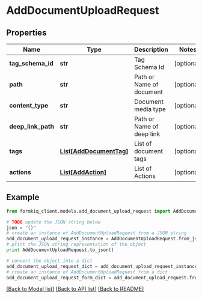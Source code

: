 # AddDocumentUploadRequest


## Properties

Name | Type | Description | Notes
------------ | ------------- | ------------- | -------------
**tag_schema_id** | **str** | Tag Schema Id | [optional] 
**path** | **str** | Path or Name of document | [optional] 
**content_type** | **str** | Document media type | [optional] 
**deep_link_path** | **str** | Path or Name of deep link | [optional] 
**tags** | [**List[AddDocumentTag]**](AddDocumentTag.md) | List of document tags | [optional] 
**actions** | [**List[AddAction]**](AddAction.md) | List of Actions | [optional] 

## Example

```python
from formkiq_client.models.add_document_upload_request import AddDocumentUploadRequest

# TODO update the JSON string below
json = "{}"
# create an instance of AddDocumentUploadRequest from a JSON string
add_document_upload_request_instance = AddDocumentUploadRequest.from_json(json)
# print the JSON string representation of the object
print AddDocumentUploadRequest.to_json()

# convert the object into a dict
add_document_upload_request_dict = add_document_upload_request_instance.to_dict()
# create an instance of AddDocumentUploadRequest from a dict
add_document_upload_request_form_dict = add_document_upload_request.from_dict(add_document_upload_request_dict)
```
[[Back to Model list]](../README.md#documentation-for-models) [[Back to API list]](../README.md#documentation-for-api-endpoints) [[Back to README]](../README.md)


